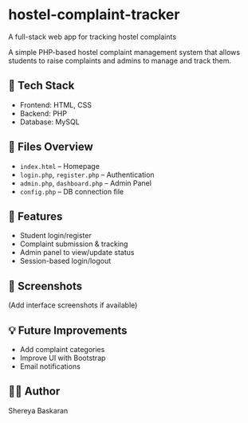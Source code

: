 # hostel-complaint-tracker
A full-stack web app for tracking hostel complaints


A simple PHP-based hostel complaint management system that allows students to raise complaints and admins to manage and track them.

## 🔧 Tech Stack
- Frontend: HTML, CSS
- Backend: PHP
- Database: MySQL

## 📁 Files Overview
- `index.html` – Homepage
- `login.php`, `register.php` – Authentication
- `admin.php`, `dashboard.php` – Admin Panel
- `config.php` – DB connection file

## 🚀 Features
- Student login/register
- Complaint submission & tracking
- Admin panel to view/update status
- Session-based login/logout

## 📸 Screenshots
(Add interface screenshots if available)

## 💡 Future Improvements
- Add complaint categories
- Improve UI with Bootstrap
- Email notifications

## 🙋‍♀️ Author
Shereya Baskaran

